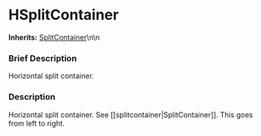 #  HSplitContainer  
**Inherits:** [SplitContainer](class_splitcontainer)\\n\\n
###  Brief Description  
Horizontal split container.

###  Description  
Horizontal split container. See [[splitcontainer|SplitContainer]]. This goes from left to right.
